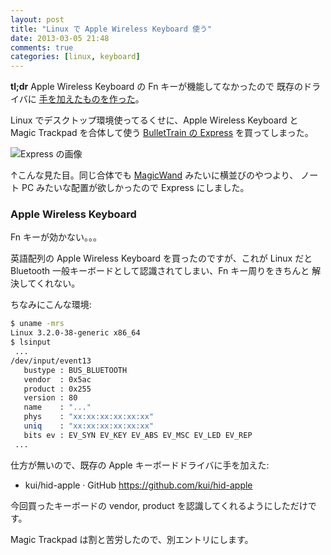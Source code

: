 ```yaml
---
layout: post
title: "Linux で Apple Wireless Keyboard 使う"
date: 2013-03-05 21:48
comments: true
categories: [linux, keyboard]
---
```


**tl;dr** Apple Wireless Keyboard の Fn キーが機能してなかったので
既存のドライバに [手を加えたものを作った][hid-apple]。

Linux でデスクトップ環境使ってるくせに、Apple Wireless Keyboard と
Magic Trackpad を合体して使う [BulletTrain の Express][Express]
を買ってしまった。

![Express の画像](/assets/2013/03/express.jpg)

↑こんな見た目。同じ合体でも [MagicWand][] みたいに横並びのやつより、
ノート PC みたいな配置が欲しかったので Express にしました。

[hid-apple]: https://github.com/kui/hid-apple "kui/hid-apple · GitHub"
[Express]: http://www.bullettrain.com/express.html "Express | Features "
[MagicWand]: https://www.google.co.jp/search?channel=fs&q=MagicWand%20TWS-KY-000001&oe=utf-8&hl=ja&um=1&ie=UTF-8&tbm=isch] "キーボード トラックパッド 合体 - Google 検索"




### Apple Wireless Keyboard

Fn キーが効かない。。。

英語配列の Apple Wireless Keyboard を買ったのですが、これが Linux だと
Bluetooth 一般キーボードとして認識されてしまい、Fn キー周りをきちんと
解決してくれない。

ちなみにこんな環境:

```sh
$ uname -mrs
Linux 3.2.0-38-generic x86_64
$ lsinput
 ...
/dev/input/event13
   bustype : BUS_BLUETOOTH
   vendor  : 0x5ac
   product : 0x255
   version : 80
   name    : "..."
   phys    : "xx:xx:xx:xx:xx:xx"
   uniq    : "xx:xx:xx:xx:xx:xx"
   bits ev : EV_SYN EV_KEY EV_ABS EV_MSC EV_LED EV_REP
 ...
```

仕方が無いので、既存の Apple キーボードドライバに手を加えた:

* kui/hid-apple · GitHub <https://github.com/kui/hid-apple>

今回買ったキーボードの vendor, product を認識してくれるようにしただけです。

Magic Trackpad は割と苦労したので、別エントリにします。
